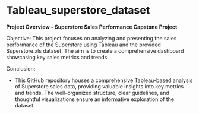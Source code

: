 # Tableau_superstore_dataset
**Project Overview - Superstore Sales Performance Capstone Project**

Objective:
This project focuses on analyzing and presenting the sales performance of the Superstore using Tableau and the provided Superstore.xls dataset. The aim is to create a comprehensive dashboard showcasing key sales metrics and trends.

Conclusion:
   - This GitHub repository houses a comprehensive Tableau-based analysis of Superstore sales data, providing valuable insights into key metrics and trends. The well-organized structure, clear guidelines, and thoughtful visualizations ensure an informative exploration of the dataset.
